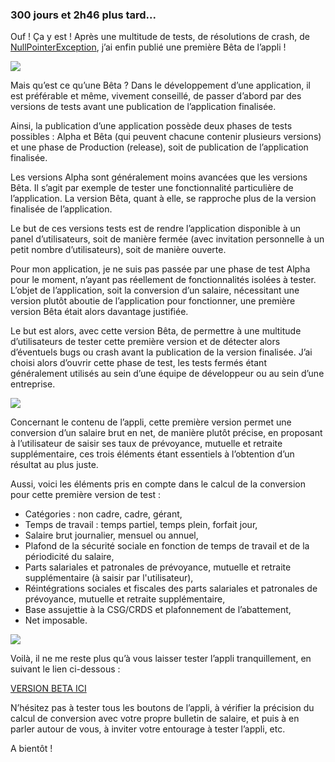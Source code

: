 ---
---
### 300 jours et 2h46 plus tard...


Ouf ! Ça y est ! Après une multitude de tests, de résolutions de crash, de <a href="https://stackoverflow.com/questions/218384/what-is-a-nullpointerexception-and-how-do-i-fix-it" >NullPointerException</a>, j’ai enfin publié une première Bêta de l’appli !

<img src = "https://media.giphy.com/media/l3V0wkQ2KKcAeW8Cs/giphy.gif"/>

Mais qu’est ce qu’une <span class="highlight-span">Bêta</span> ? Dans le développement d’une application, il est préférable et même, vivement conseillé, de passer d’abord par des versions de tests avant une publication de l’application finalisée.

Ainsi, la publication d’une application possède deux phases de tests possibles : <span class="highlight-span">Alpha</span> et <span class="highlight-span">Bêta</span> (qui peuvent chacune contenir plusieurs versions) et une phase de <span class="highlight-span">Production</span> (release), soit de publication de l’application finalisée.

Les versions Alpha sont généralement moins avancées que les versions Bêta. Il s’agit par exemple de tester une fonctionnalité particulière de l’application. La version Bêta, quant à elle, se rapproche plus de la version finalisée de l’application.

Le but de ces versions tests est de rendre l’application disponible à un <span class="highlight-span">panel d’utilisateurs</span>, soit de manière fermée (avec invitation personnelle à un petit nombre d’utilisateurs), soit de manière ouverte.

Pour mon application, je ne suis pas passée par une phase de test Alpha pour le moment, n’ayant pas réellement de fonctionnalités isolées à tester. L’objet de l’application, soit la conversion d’un salaire, nécessitant une version plutôt aboutie de l’application pour fonctionner, une première version Bêta était alors davantage justifiée.

Le but est alors, avec cette version Bêta, de permettre à une multitude d’utilisateurs de tester cette première version et de détecter alors d’éventuels <span class="highlight-span">bugs ou crash</span> avant la publication de la version finalisée. J’ai choisi alors d’ouvrir cette phase de test, les tests fermés étant généralement utilisés au sein d’une équipe de développeur ou au sein d’une entreprise.

<img src = "https://media.giphy.com/media/NWg7M1VlT101W/giphy.gif"/>

Concernant le contenu de l’appli, cette première version permet une <span class="highlight-span">conversion d’un salaire brut en net</span>, de manière plutôt précise, en proposant à l’utilisateur de saisir ses taux de prévoyance, mutuelle et retraite supplémentaire, ces trois éléments étant essentiels à l’obtention d’un résultat au plus juste.

Aussi, voici les éléments pris en compte dans le calcul de la conversion pour cette première version de test :

-	Catégories : non cadre, cadre, gérant,
-	Temps de travail : temps partiel, temps plein, forfait jour,
-	Salaire brut journalier, mensuel ou annuel,
-	Plafond de la sécurité sociale en fonction de temps de travail et de la périodicité du salaire,
-	Parts salariales et patronales de prévoyance, mutuelle et retraite supplémentaire (à saisir par l'utilisateur),
-	Réintégrations sociales et fiscales des parts salariales et patronales de prévoyance, mutuelle et retraite supplémentaire,
-	Base assujettie à la CSG/CRDS et plafonnement de l’abattement,
-	Net imposable.

<img src = "https://media.giphy.com/media/AXorq76Tg3Vte/giphy.gif"/>

Voilà, il ne me reste plus qu’à vous laisser tester l’appli tranquillement, en suivant le lien ci-dessous : 

<a href="https://play.google.com/apps/testing/brutanet.salaire.italikdesign.com.brutanet">VERSION BETA ICI</a>

N’hésitez pas à tester tous les boutons de l’appli, à vérifier la précision du calcul de conversion avec votre propre bulletin de salaire, et puis à en parler autour de vous, à inviter votre entourage à tester l’appli, etc.

A bientôt !
